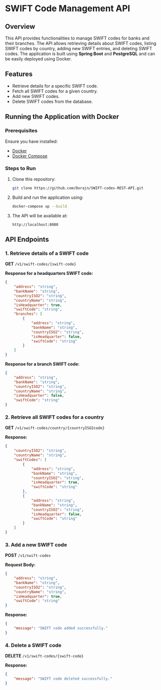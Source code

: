 # SWIFT Code Management API

## Overview
This API provides functionalities to manage SWIFT codes for banks and their branches. The API allows retrieving details about SWIFT codes, listing SWIFT codes by country, adding new SWIFT entries, and deleting SWIFT codes. The application is built using **Spring Boot** and **PostgreSQL** and can be easily deployed using Docker.

## Features
- Retrieve details for a specific SWIFT code.
- Fetch all SWIFT codes for a given country.
- Add new SWIFT codes.
- Delete SWIFT codes from the database.

## Running the Application with Docker

### Prerequisites
Ensure you have installed:
- [Docker](https://www.docker.com/get-started)
- [Docker Compose](https://docs.docker.com/compose/install/)

### Steps to Run
1. Clone this repository:
   ```sh
   git clone https://github.com/Dorajn/SWIFT-codes-REST-API.git
   ```
2. Build and run the application using:
   ```sh
   docker-compose up --build
   ```
3. The API will be available at:
   ```
   http://localhost:8080
   ```

## API Endpoints

### 1. Retrieve details of a SWIFT code
**GET** `/v1/swift-codes/{swift-code}`

**Response for a headquarters SWIFT code:**
```json
{
    "address": "string",
    "bankName": "string",
    "countryISO2": "string",
    "countryName": "string",
    "isHeadquarter": true,
    "swiftCode": "string",
    "branches": [
        {
            "address": "string",
            "bankName": "string",
            "countryISO2": "string",
            "isHeadquarter": false,
            "swiftCode": "string"
        }
    ]
}
```

**Response for a branch SWIFT code:**
```json
{
    "address": "string",
    "bankName": "string",
    "countryISO2": "string",
    "countryName": "string",
    "isHeadquarter": false,
    "swiftCode": "string"
}
```

### 2. Retrieve all SWIFT codes for a country
**GET** `/v1/swift-codes/country/{countryISO2code}`

**Response:**
```json
{
    "countryISO2": "string",
    "countryName": "string",
    "swiftCodes": [
        {
            "address": "string",
            "bankName": "string",
            "countryISO2": "string",
            "isHeadquarter": true,
            "swiftCode": "string"
        },
        {
            "address": "string",
            "bankName": "string",
            "countryISO2": "string",
            "isHeadquarter": false,
            "swiftCode": "string"
        }
    ]
}
```

### 3. Add a new SWIFT code
**POST** `/v1/swift-codes`

**Request Body:**
```json
{
    "address": "string",
    "bankName": "string",
    "countryISO2": "string",
    "countryName": "string",
    "isHeadquarter": true,
    "swiftCode": "string"
}
```

**Response:**
```json
{
    "message": "SWIFT code added successfully."
}
```

### 4. Delete a SWIFT code
**DELETE** `/v1/swift-codes/{swift-code}`

**Response:**
```json
{
    "message": "SWIFT code deleted successfully."
}
```